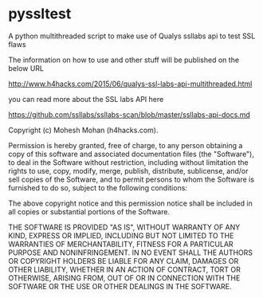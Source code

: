 # pyssltest
A python multithreaded script to make use of Qualys ssllabs api to test SSL flaws

The information on how to use and other stuff will be published on the below URL

http://www.h4hacks.com/2015/06/qualys-ssl-labs-api-multithreaded.html

you can read more about the SSL labs API here

https://github.com/ssllabs/ssllabs-scan/blob/master/ssllabs-api-docs.md


Copyright (c) Mohesh Mohan (h4hacks.com).

Permission is hereby granted, free of charge, to any person obtaining a copy of this software and associated documentation files (the "Software"), to deal in the Software without restriction, including without limitation the rights to use, copy, modify, merge, publish, distribute, sublicense, and/or sell copies of the Software, and to permit persons to whom the Software is furnished to do so, subject to the following conditions:

The above copyright notice and this permission notice shall be included in all copies or substantial portions of the Software.

THE SOFTWARE IS PROVIDED "AS IS", WITHOUT WARRANTY OF ANY KIND, EXPRESS OR IMPLIED, INCLUDING BUT NOT LIMITED TO THE WARRANTIES OF MERCHANTABILITY, FITNESS FOR A PARTICULAR PURPOSE AND NONINFRINGEMENT. IN NO EVENT SHALL THE AUTHORS OR COPYRIGHT HOLDERS BE LIABLE FOR ANY CLAIM, DAMAGES OR OTHER LIABILITY, WHETHER IN AN ACTION OF CONTRACT, TORT OR OTHERWISE, ARISING FROM, OUT OF OR IN CONNECTION WITH THE SOFTWARE OR THE USE OR OTHER DEALINGS IN THE SOFTWARE.

